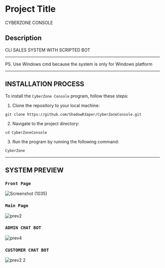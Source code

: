# Project Title

CYBERZONE CONSOLE

## Description
CLI SALES SYSTEM WITH SCRIPTED BOT

-----------------------------------
PS. Use Windows cmd because the system is only for Windows platform

-----------------------------------
## INSTALLATION PROCESS
To install the `CyberZone Console` program, follow these steps:

1. Clone the repository to your local machine:
```
git clone https://github.com/ShadowR3aper/CyberZoneConsole.git
```
2. Navigate to the project directory:
```
cd CyberZoneConsole
```
3. Run the program by running the following command:
```
CyberZone
```
---------------------------------
## SYSTEM PREVIEW

### `Front Page`
![Screenshot (1035)](https://github.com/ShadowR3aper/CyberZone_Console/assets/123635909/74371fa8-5501-4776-9759-4002d7861069)




### `Main Page`
![prev2](https://github.com/ShadowR3aper/CyberZone_Console/assets/123635909/6382e077-7aa3-4008-80ff-514eb884c75a)




### `ADMIN CHAT BOT`
![prev4](https://github.com/ShadowR3aper/CyberZone_Console/assets/123635909/8cd3146f-9b67-4221-8290-f038bc211090)




### `CUSTOMER CHAT BOT`
![prev2 2](https://github.com/ShadowR3aper/CyberZone_Console/assets/123635909/0781c00b-3ae7-4fac-a4e1-1441cb6eca3d)

